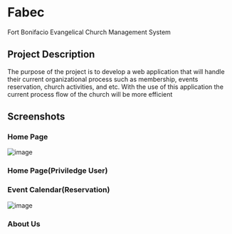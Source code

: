 # Fabec
Fort Bonifacio Evangelical Church Management System

## Project Description
The purpose of the project is to develop a web application that will handle their current organizational process such as membership, events reservation, church activities, and etc. With the use of this application the current process flow of the church will be more efficient

## Screenshots
### Home Page
![image](https://user-images.githubusercontent.com/6012141/52949196-8f22d580-33b6-11e9-822d-23625b80eab8.png)

### Home Page(Priviledge User)


### Event Calendar(Reservation)
![image](https://user-images.githubusercontent.com/6012141/52949336-f3de3000-33b6-11e9-82c0-49bb955ce615.png)


### About Us

